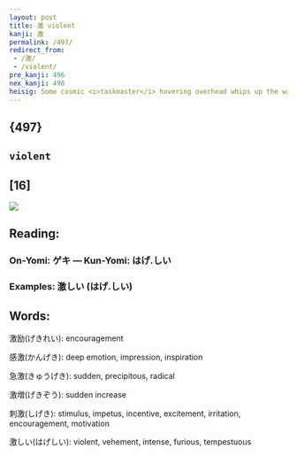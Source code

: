 ```yaml
---
layout: post
title: 激 violent
kanji: 激
permalink: /497/
redirect_from:
 - /激/
 - /violent/
pre_kanji: 496
nex_kanji: 498
heisig: Some cosmic <i>taskmaster</i> hovering overhead whips up the waves to make them dash <b>violently</b> against the shore. In the <i>white</i> foam that covers the <i>water</i> we see a broken <i>compass</i> floating, all that remains of a shipwreck.
---
```


## {497}

## `violent`

## [16]

<div class="stroke"><img src="E6BF80.png" /></div>

## Reading:

### On-Yomi: ゲキ &mdash; Kun-Yomi: はげ.しい

### Examples: 激しい (はげ.しい)

## Words:

激励(げきれい): encouragement

感激(かんげき): deep emotion, impression, inspiration

急激(きゅうげき): sudden, precipitous, radical

激増(げきぞう): sudden increase

刺激(しげき): stimulus, impetus, incentive, excitement, irritation, encouragement, motivation

激しい(はげしい): violent, vehement, intense, furious, tempestuous
